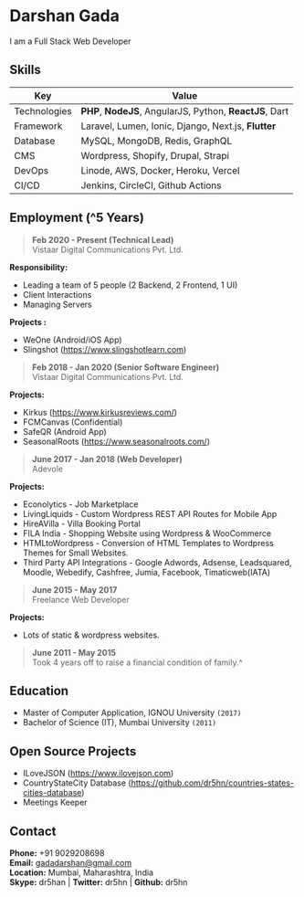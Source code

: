 
# Darshan Gada
I am a Full Stack Web Developer

## Skills
| Key  | Value |
| ------------- | ------------- |
| Technologies  | __PHP__, __NodeJS__, AngularJS, Python, __ReactJS__, Dart  |
| Framework  | Laravel, Lumen, Ionic, Django, Next.js, __Flutter__  |
| Database  | MySQL, MongoDB, Redis, GraphQL  |
| CMS  | Wordpress, Shopify, Drupal, Strapi  |
| DevOps  | Linode, AWS, Docker, Heroku, Vercel  |
| CI/CD  | Jenkins, CircleCI, Github Actions  |

## Employment (^5 Years)
> __Feb 2020 - Present (Technical Lead)__<br/>
> Vistaar Digital Communications Pvt. Ltd.

__Responsibility:__
- Leading a team of 5 people (2 Backend, 2 Frontend, 1 UI)
- Client Interactions
- Managing Servers


__Projects :__
- WeOne (Android/iOS App)
- Slingshot (https://www.slingshotlearn.com)


> __Feb 2018 - Jan 2020 (Senior Software Engineer)__<br/>
> Vistaar Digital Communications Pvt. Ltd.

__Projects:__
- Kirkus (https://www.kirkusreviews.com/)
- FCMCanvas (Confidential)
- SafeQR (Android App)
- SeasonalRoots (https://www.seasonalroots.com/)


> __June 2017 - Jan 2018 (Web Developer)__ <br/>
> Adevole

__Projects:__
- Econolytics - Job Marketplace
- LivingLiquids - Custom Wordpress REST API Routes for Mobile App
- HireAVilla - Villa Booking Portal
- FILA India - Shopping Website using Wordpress & WooCommerce
- HTMLtoWordpress - Conversion of HTML Templates to Wordpress Themes for Small Websites.
- Third Party API Integrations - Google Adwords, Adsense, Leadsquared, Moodle, Webedify, Cashfree, Jumia, Facebook, Timaticweb(IATA)


> __June 2015 - May 2017__ <br/>
> Freelance Web Developer

__Projects:__
- Lots of static & wordpress websites.


>__June 2011 - May 2015__ <br/>
> Took 4 years off to raise a financial condition of family.^

## Education
- Master of Computer Application, IGNOU University `(2017)`
- Bachelor of Science (IT), Mumbai University `(2011)`

## Open Source Projects
- ILoveJSON (https://www.ilovejson.com)
- CountryStateCity Database (https://github.com/dr5hn/countries-states-cities-database)
- Meetings Keeper

## Contact
__Phone:__ +91 9029208698 <br/>
__Email:__ gadadarshan@gmail.com <br/>
__Location:__ Mumbai, Maharashtra, India <br/>
__Skype:__ dr5han | __Twitter:__ dr5hn | __Github:__ dr5hn
